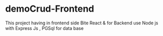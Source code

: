 # demoCrud-Frontend
This project having in frontend side Bite React &amp; for Backend use Node js with Express Js , PGSql for data base 
